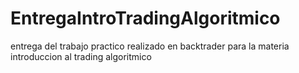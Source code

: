 # EntregaIntroTradingAlgoritmico
entrega del trabajo practico realizado en backtrader para la materia introduccion al trading algoritmico
